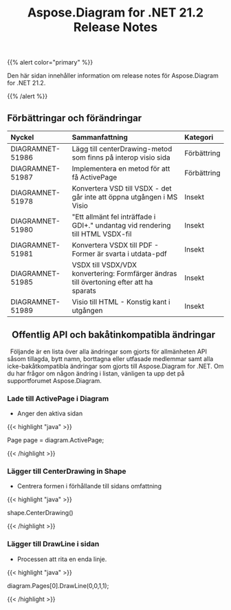 ﻿---
title: Aspose.Diagram for .NET 21.2 Release Notes
type: docs
weight: 11
url: /sv/net/aspose-diagram-for-net-21-2-release-notes/
---
{{% alert color="primary" %}} 

Den här sidan innehåller information om release notes för Aspose.Diagram for .NET 21.2.

{{% /alert %}} 
## **Förbättringar och förändringar**

|**Nyckel**|**Sammanfattning**|**Kategori**|
|:- |:- |:- |
|DIAGRAMNET-51986|Lägg till centerDrawing-metod som finns på interop visio sida|Förbättring|
|DIAGRAMNET-51987|Implementera en metod för att få ActivePage|Förbättring|
|DIAGRAMNET-51978|Konvertera VSD till VSDX - det går inte att öppna utgången i MS Visio|Insekt|
|DIAGRAMNET-51980|"Ett allmänt fel inträffade i GDI+." undantag vid rendering till HTML VSDX-fil|Insekt|
|DIAGRAMNET-51981|Konvertera VSDX till PDF - Former är svarta i utdata-pdf|Insekt|
|DIAGRAMNET-51985|VSDX till VSDX/VDX konvertering: Formfärger ändras till övertoning efter att ha sparats|Insekt|
|DIAGRAMNET-51989|Visio till HTML - Konstig kant i utgången|Insekt|

## ` `**Offentlig API och bakåtinkompatibla ändringar**
` `Följande är en lista över alla ändringar som gjorts för allmänheten API såsom tillagda, bytt namn, borttagna eller utfasade medlemmar samt alla icke-bakåtkompatibla ändringar som gjorts till Aspose.Diagram for .NET. Om du har frågor om någon ändring i listan, vänligen ta upp det på supportforumet Aspose.Diagram.
### **Lade till ActivePage i Diagram**
- Anger den aktiva sidan

{{< highlight "java" >}}

Page page = diagram.ActivePage;

{{< /highlight >}}
### **Lägger till CenterDrawing in Shape**
- Centrera formen i förhållande till sidans omfattning



{{< highlight "java" >}}

shape.CenterDrawing()

{{< /highlight >}}
### **Lägger till DrawLine i sidan**
- Processen att rita en enda linje.



{{< highlight "java" >}}

 diagram.Pages[0].DrawLine(0,0,1,1);

{{< /highlight >}}



